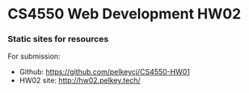 # CS4550 Web Development HW02
### Static sites for resources

For submission:
- Github: https://github.com/pelkeycj/CS4550-HW01
- HW02 site: http://hw02.pelkey.tech/
